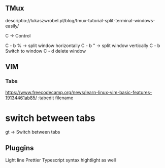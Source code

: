 ## TMux
descriptio://lukaszwrobel.pl/blog/tmux-tutorial-split-terminal-windows-easily/

C -> Control

C - b % -> split window horizontally
C - b " -> split window vertically
C - b <arrow keys> Switch to window
C - d delete window

## VIM

### Tabs
https://www.freecodecamp.org/news/learn-linux-vim-basic-features-19134461ab85/
:tabedit filename

# switch between tabs
gt -> Switch between tabs

## Pluggins
Light line
Prettier 
Typescript syntax hightlight as well
